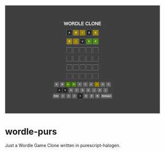 
![](./docs/screenshot.png)

# wordle-purs

Just a Wordle Game Clone written in purescript-halogen.


<!--
## Demo

[https://wordle-purs.netlify.app](https://wordle-purs.netlify.app)

-->
